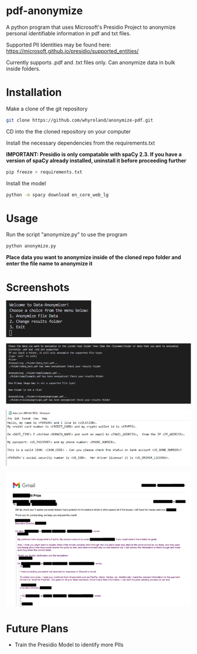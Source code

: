 # pdf-anonymize
A python program that uses Microsoft's Presidio Project to anonymize personal identifiable information in pdf and txt files.

Supported PII Identities may be found here: https://microsoft.github.io/presidio/supported_entities/

Currently supports .pdf and .txt files only. Can anonymize data in bulk inside folders.

# Installation

Make a clone of the git repository

```bash
git clone https://github.com/whyroland/anonymize-pdf.git
```

CD into the the cloned repository on your computer

Install the necessary dependencies from the requirements.txt

**IMPORTANT: Presidio is only compatable with spaCy 2.3. If you have a version of spaCy already installed, uninstall it before proceeding further**

```bash
pip freeze > requirements.txt
```

Install the model

```bash
python -m spacy download en_core_web_lg
```

# Usage

Run the script "anonymize.py" to use the program

```bash
python anonymize.py
```

**Place data you want to anonymize inside of the cloned repo folder and enter the file name to anonymize it**

# Screenshots
![menu](img/menu.png)

![bulkexample](img/bulkdata.png)

![txtsample](img/txtsample.png)

![pdfsample](img/emailsample.png)

# Future Plans

- Train the Presidio Model to identify more PIIs
